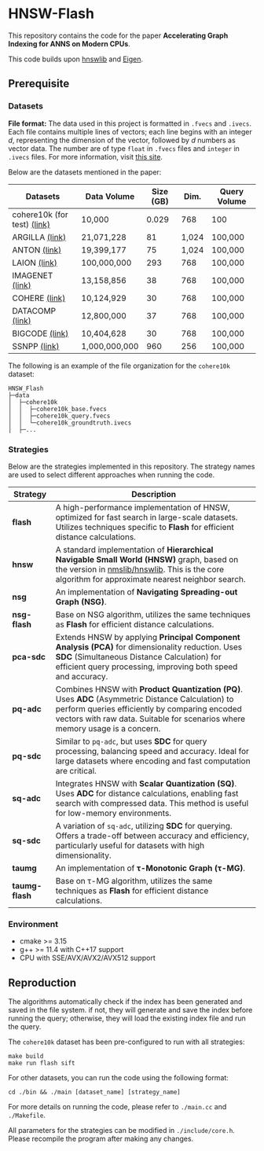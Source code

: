 # HNSW-Flash

This repository contains the code for the paper **Accelerating Graph Indexing for ANNS on Modern CPUs**.

This code builds upon [hnswlib](https://github.com/nmslib/hnswlib) and [Eigen](https://gitlab.com/libeigen/eigen).

## Prerequisite

### Datasets

**File format:** The data used in this project is formatted in `.fvecs` and  `.ivecs`. Each file contains multiple lines of vectors; each line begins with an integer $d$, representing the dimension of the vector, followed by $d$ numbers as vector data. The number are of type `float` in `.fvecs` files and `integer` in `.ivecs` files. For more information, visit [this site](http://corpus-texmex.irisa.fr/).

Below are the datasets mentioned in the paper:

| Datasets                                                                                                    | Data Volume   | Size (GB) | Dim.  | Query Volume |
| ----------------------------------------------------------------------------------------------------------- | ------------- | --------- | ----- | ------------ |
| cohere10k (for test) [(link)](data/cohere10k)                                                    | 10,000     | 0.029     | 768   | 100       |
| ARGILLA [(link)](https://huggingface.co/datasets/argilla-warehouse/personahub-fineweb-edu-4-embeddings)     | 21,071,228    | 81        | 1,024 | 100,000      |
| ANTON [(link)](https://huggingface.co/datasets/anton-l/wiki-embed-mxbai-embed-large-v1)                     | 19,399,177    | 75        | 1,024 | 100,000      |
| LAION [(link)](https://sisap-challenges.github.io/2024/datasets/)                                           | 100,000,000   | 293       | 768   | 100,000      |
| IMAGENET [(link)](<https://huggingface.co/datasets/kinianlo/ imagenet_embeddings.>)                         | 13,158,856    | 38        | 768   | 100,000      |
| COHERE [(link)](https://huggingface.co/datasets/Cohere/wikipedia-22-12-es-embeddings)                       | 10,124,929    | 30        | 768   | 100,000      |
| DATACOMP [(link)](https://huggingface.co/datasets/nielsr/datacomp-small-with-embeddings-and-cluster-labels) | 12,800,000    | 37        | 768   | 100,000      |
| BIGCODE [(link)](https://huggingface.co/datasets/bigcode/stack-exchange-embeddings-20230914)                | 10,404,628    | 30        | 768   | 100,000      |
| SSNPP [(link)](https://big-ann-benchmarks.com/neurips21.html)                                               | 1,000,000,000 | 960       | 256   | 100,000      |

The following is an example of the file organization for the `cohere10k` dataset:

    HNSW_Flash
    ├─data
    │  ├─cohere10k
    │  │  ├─cohere10k_base.fvecs
    │  │  ├─cohere10k_query.fvecs
    │  │  └─cohere10k_groundtruth.ivecs
    │  ├─...

### Strategies

Below are the strategies implemented in this repository. The strategy names are used to select different approaches when running the code.

| **Strategy** | **Description** |  
|--------------|-----------------|  
| **flash**    | A high-performance implementation of HNSW, optimized for fast search in large-scale datasets. Utilizes techniques specific to **Flash** for efficient distance calculations. |  
| **hnsw**     | A standard implementation of **Hierarchical Navigable Small World (HNSW)** graph, based on the version in [nmslib/hnswlib]((https://github.com/nmslib/hnswlib)). This is the core algorithm for approximate nearest neighbor search. | 
| **nsg**    | An implementation of **Navigating Spreading-out Graph (NSG)**. |  
| **nsg-flash**     | Base on NSG algorithm, utilizes the same techniques as **Flash** for efficient distance calculations. |  
| **pca-sdc**  | Extends HNSW by applying **Principal Component Analysis (PCA)** for dimensionality reduction. Uses **SDC** (Simultaneous Distance Calculation) for efficient query processing, improving both speed and accuracy. |  
| **pq-adc**   | Combines HNSW with **Product Quantization (PQ)**. Uses **ADC** (Asymmetric Distance Calculation) to perform queries efficiently by comparing encoded vectors with raw data. Suitable for scenarios where memory usage is a concern. |  
| **pq-sdc**   | Similar to `pq-adc`, but uses **SDC** for query processing, balancing speed and accuracy. Ideal for large datasets where encoding and fast computation are critical. |  
| **sq-adc**   | Integrates HNSW with **Scalar Quantization (SQ)**. Uses **ADC** for distance calculations, enabling fast search with compressed data. This method is useful for low-memory environments. |  
| **sq-sdc**   | A variation of `sq-adc`, utilizing **SDC** for querying. Offers a trade-off between accuracy and efficiency, particularly useful for datasets with high dimensionality. |
| **taumg**    | An implementation of **τ-Monotonic Graph (τ-MG)**. |  
| **taumg-flash**     | Base on τ-MG algorithm, utilizes the same techniques as **Flash** for efficient distance calculations. |


### Environment

-   cmake >= 3.15
-   g++ >= 11.4 with C++17 support
-   CPU with SSE/AVX/AVX2/AVX512 support

## Reproduction

The algorithms automatically check if the index has been generated and saved in the file system. if not, they will generate and save the index before running the query; otherwise, they will load the existing index file and run the query.

The `cohere10k` dataset has been pre-configured to run with all strategies:

    make build
    make run flash sift

For other datasets, you can run the code using the following format:

    cd ./bin && ./main [dataset_name] [strategy_name]

For more details on running the code, please refer to `./main.cc` and `./Makefile`.

All parameters for the strategies can be modified in `./include/core.h`. Please recompile the program after making any changes.

